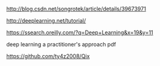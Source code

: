http://blog.csdn.net/songrotek/article/details/39673971

http://deeplearning.net/tutorial/

https://ssearch.oreilly.com/?q=Deep+Learning&x=19&y=11

deep learning a practitioner's approach pdf

https://github.com/ty4z2008/Qix
